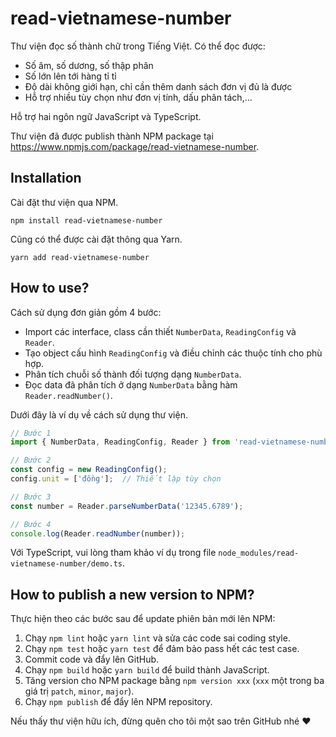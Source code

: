 # read-vietnamese-number

Thư viện đọc số thành chữ trong Tiếng Việt. Có thể đọc được:

* Số âm, số dương, số thập phân
* Số lớn lên tới hàng tỉ tỉ
* Độ dài không giới hạn, chỉ cần thêm danh sách đơn vị đủ là được
* Hỗ trợ nhiều tùy chọn như đơn vị tính, dấu phân tách,...

Hỗ trợ hai ngôn ngữ JavaScript và TypeScript.

Thư viện đã được publish thành NPM package tại https://www.npmjs.com/package/read-vietnamese-number.
## Installation

Cài đặt thư viện qua NPM.

```
npm install read-vietnamese-number
```

Cũng có thể được cài đặt thông qua Yarn.

```
yarn add read-vietnamese-number
```

## How to use?

Cách sử dụng đơn giản gồm 4 bước:

* Import các interface, class cần thiết `NumberData`, `ReadingConfig` và `Reader`.
* Tạo object cấu hình `ReadingConfig` và điều chỉnh các thuộc tính cho phù hợp.
* Phân tích chuỗi số thành đối tượng dạng `NumberData`.
* Đọc data đã phân tích ở dạng `NumberData` bằng hàm `Reader.readNumber()`.

Dưới đây là ví dụ về cách sử dụng thư viện.

```js
// Bước 1
import { NumberData, ReadingConfig, Reader } from 'read-vietnamese-number';

// Bước 2
const config = new ReadingConfig();
config.unit = ['đồng'];  // Thiết lập tùy chọn

// Bước 3
const number = Reader.parseNumberData('12345.6789');

// Bước 4
console.log(Reader.readNumber(number));
```

Với TypeScript, vui lòng tham khảo ví dụ trong file `node_modules/read-vietnamese-number/demo.ts`.

## How to publish a new version to NPM?

Thực hiện theo các bước sau để update phiên bản mới lên NPM:

1. Chạy `npm lint` hoặc `yarn lint` và sửa các code sai coding style.
2. Chạy `npm test` hoặc `yarn test` để đảm bảo pass hết các test case.
3. Commit code và đẩy lên GitHub.
4. Chạy `npm build` hoặc `yarn build` để build thành JavaScript.
5. Tăng version cho NPM package bằng `npm version xxx` (`xxx` một trong ba giá trị `patch`, `minor`, `major`).
6. Chạy `npm publish` để đẩy lên NPM repository.

Nếu thấy thư viện hữu ích, đừng quên cho tôi một sao trên GitHub nhé ❤
